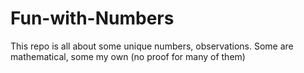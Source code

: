 # Fun-with-Numbers
This repo is all about some unique numbers, observations. Some are mathematical, some my own (no proof for many of them)
